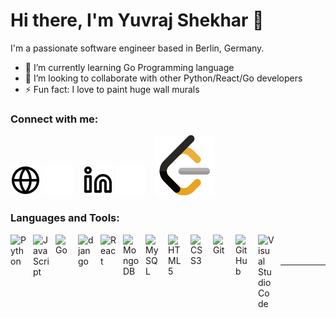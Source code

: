 # Hi there, I'm Yuvraj Shekhar 👋 

I'm a passionate software engineer based in Berlin, Germany.

- 🌱 I’m currently learning Go Programming language  
- 👯 I’m looking to collaborate with other Python/React/Go developers
- ⚡ Fun fact: I love to paint huge wall murals

### Connect with me:

[![website](./img/globe-light.svg)](https://yuvrajshekharportfolio.vercel.app#gh-light-mode-only)
[![website](./img/globe-dark.svg)](https://yuvrajshekharportfolio.vercel.app#gh-dark-mode-only)
&nbsp;&nbsp;
[![website](./img/linkedin-light.svg)](https://www.linkedin.com/in/yuvraj-shekhar-663541289#gh-light-mode-only)
[![website](./img/linkedin-dark.svg)](https://www.linkedin.com/in/yuvraj-shekhar-663541289#gh-dark-mode-only)
&nbsp;&nbsp;
[![website](./img/leetcode.png)](https://www.linkedin.com/in/yuvraj-shekhar-663541289#gh-dark-mode-only)

### Languages and Tools:

<img align="left" alt="Python" width="26px" src="https://cdn.jsdelivr.net/gh/devicons/devicon/icons/python/python-original.svg" style="padding-right:10px;" />
<img align="left" alt="JavaScript" width="26px" src="https://cdn.jsdelivr.net/gh/devicons/devicon/icons/javascript/javascript-original.svg" style="padding-right:10px;" />
<img align="left" alt="Go" width="26px" src="https://cdn.jsdelivr.net/gh/devicons/devicon/icons/go/go-original-wordmark.svg" style="padding-right:10px;" />
<img align="left" alt="django" width="26px" src="https://cdn.jsdelivr.net/gh/devicons/devicon/icons/django/django-plain.svg" style="padding-right:10px;" />
<img align="left" alt="React" width="26px" src="https://cdn.jsdelivr.net/gh/devicons/devicon/icons/react/react-original.svg" style="padding-right:10px;" />
<img align="left" alt="MongoDB" width="26px" src="https://cdn.jsdelivr.net/gh/devicons/devicon/icons/mongodb/mongodb-original.svg" style="padding-right:10px;" />
<img align="left" alt="MySQL" width="26px" src="https://cdn.jsdelivr.net/gh/devicons/devicon/icons/mysql/mysql-original.svg" style="padding-right:10px;" />
<img align="left" alt="HTML5" width="26px" src="https://cdn.jsdelivr.net/gh/devicons/devicon/icons/html5/html5-original.svg" style="padding-right:10px;" />
<img align="left" alt="CSS3" width="26px" src="https://cdn.jsdelivr.net/gh/devicons/devicon/icons/css3/css3-original.svg" style="padding-right:10px;" />
<img align="left" alt="Git" width="26px" src="https://cdn.jsdelivr.net/gh/devicons/devicon/icons/git/git-original.svg" style="padding-right:10px;" />
<img align="left" alt="GitHub" width="26px" src="https://user-images.githubusercontent.com/3369400/139447912-e0f43f33-6d9f-45f8-be46-2df5bbc91289.png" style="padding-right:10px;" />
<img align="left" alt="Visual Studio Code" width="26px" src="https://cdn.jsdelivr.net/gh/devicons/devicon/icons/vscode/vscode-original.svg" style="padding-right:10px;" unselectable="on" />

<br />
<br />

---

[website]: https://yuvrajshekharportfolio.vercel.app/
[linkedin]: https://www.linkedin.com/in/yuvraj-shekhar-663541289/